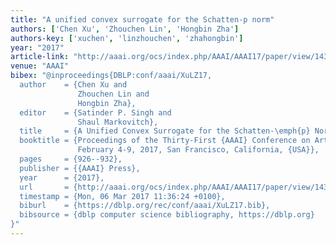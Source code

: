 ```yaml
---
title: "A unified convex surrogate for the Schatten-p norm"
authors: ['Chen Xu', 'Zhouchen Lin', 'Hongbin Zha']
authors-key: ['xuchen', 'linzhouchen', 'zhahongbin']
year: "2017"
article-link: "http://aaai.org/ocs/index.php/AAAI/AAAI17/paper/view/14305"
venue: "AAAI"
bibex: "@inproceedings{DBLP:conf/aaai/XuLZ17,
  author    = {Chen Xu and
               Zhouchen Lin and
               Hongbin Zha},
  editor    = {Satinder P. Singh and
               Shaul Markovitch},
  title     = {A Unified Convex Surrogate for the Schatten-\emph{p} Norm},
  booktitle = {Proceedings of the Thirty-First {AAAI} Conference on Artificial Intelligence,
               February 4-9, 2017, San Francisco, California, {USA}},
  pages     = {926--932},
  publisher = {{AAAI} Press},
  year      = {2017},
  url       = {http://aaai.org/ocs/index.php/AAAI/AAAI17/paper/view/14305},
  timestamp = {Mon, 06 Mar 2017 11:36:24 +0100},
  biburl    = {https://dblp.org/rec/conf/aaai/XuLZ17.bib},
  bibsource = {dblp computer science bibliography, https://dblp.org}
}"
---
```

